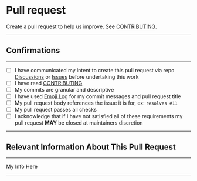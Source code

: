 # Pull request

Create a pull request to help us improve. See [CONTRIBUTING](/CONTRIBUTING.md).

---

## Confirmations

---

- [ ] I have communicated my intent to create this pull request via repo [Discussions](https://github.com/tallguyjenks/PyRM/discussions) or [Issues](https://github.com/tallguyjenks/PyRM/issues) before undertaking this work
- [ ] I have read [CONTRIBUTING](/CONTRIBUTING.md)
- [ ] My commits are granular and descriptive
- [ ] I have used [Emoji Log](https://github.com/ahmadawais/Emoji-Log) for my commit messages and pull request title
- [ ] My pull request body references the issue it is for, ex: `resolves #11`
- [ ] My pull request passes all checks
- [ ] I acknowledge that if I have not satisfied all of these requirements my pull request **MAY** be closed at maintainers discretion

---

## Relevant Information About This Pull Request

---

My Info Here

---
